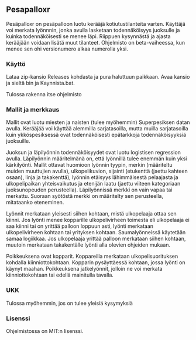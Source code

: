 ## Pesapalloxr

Pesäpalloxr on pesäpalloon luotu kerääjä kotiutustilanteita varten. Käyttäjä voi merkata lyönnnin, jonka avulla
lasketaan todennäköisyys juoksulle ja kuinka todennäköisesti se menee läpi. Riippuen kysynnästä ja ajasta kerääjään
voidaan lisätä muut tilanteet. Ohjelmisto on beta-vaiheessa, kun menee sen ohi versionumero alkaa numerolla yksi.

### Käyttö

Lataa zip-kansio Releases kohdasta ja pura haluttuun paikkaan. Avaa kansio ja sieltä bin ja Kaynnista.bat.

Tulossa rakenna itse ohjelmisto

### Mallit ja merkkaus

Mallit ovat luotu miesten ja naisten (tulee myöhemmin) Superpesiksen datan avulla. Kerääjää voi käyttää alemmilla
sarjatasoilla, mutta muilla sarjatasoilla kuin ykköspesiksessä ovat todennäköisesti epätarkkoja todennäköisyyksiä
juoksuille.

Juoksun ja läpilyönnin todennäköisyydet ovat luotu logistisen regression avulla. Läpilyönnin määritelmänä on, että
lyönnillä tulee enemmän kuin yksi kärkilyönti. Mallit ottavat huomioon lyönnin tyypin, merkin (määriteltu muiden
muuttujien avulla), ulkopelikuvion, sijainti (etukenttä (jaettu kahteen osaan), linja ja takakenttä), lyönnin etäisyys
lähimmäisestä pelaajasta ja ulkopelipaikan yhteisvaikutus ja etenijän laatu (jaettu viiteen kategoriaan juoksunopeuden
perusteella). Läpilyönnissä merkki on vain vapaa tai merkattu. Suoraan syötöstä merkki on määritelty sen perusteella,
mitataanko eteneminen.

Lyönnit merkataan yleisesti siihen kohtaan, mistä ulkopelaaja ottaa sen kiinni. Jos lyönti menee kopparille
ulkopelivirheen toimesta eli ulkopelaaja ei saa kiinni tai on yrittää palloon loppuun asti, lyönti merkataan
ulkopelivirheen kohtaan tai yrityksen kohtaan. Saumalyönneissä
käytetään samaa logiikkaa. Jos ulkopelaaja yrittää palloon merkataan siihen kohtaan, muutoin merkataan takakentälle
lyönti alla olevien ohjeiden mukaan.

Poikkeuksena ovat kopparit. Koppareilla merkataan ulkopelisuorituksen kohdalla kiinniottokohtaan. Kopparin pysäyttäessä
kohtaan, jossa lyönti on käynyt maahan. Poikkeuksena jatkelyönnit, jolloin ne voi merkata kiinniottokohtaan tai edellä
mainitulla tavalla.

### UKK

Tulossa myöhemmin, jos on tulee yleisiä kysymyksiä

### Lisenssi

Ohjelmistossa on MIT:n lisenssi.